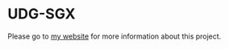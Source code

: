 UDG-SGX
=======

Please go to [my website](http://www.nicksamson.com/projects) for more information about this project.
